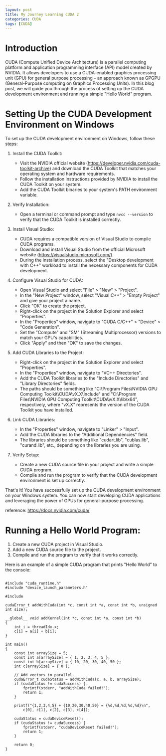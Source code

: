 ```yaml
---
layout: post
title: My Journey Learning CUDA 2
categories: CUDA
tags: [CUDA]
---
```


# Introduction

CUDA (Compute Unified Device Architecture) is a parallel computing platform and application programming interface (API) model created by NVIDIA. It allows developers to use a CUDA-enabled graphics processing unit (GPU) for general purpose processing – an approach known as GPGPU (General-Purpose computing on Graphics Processing Units). In this blog post, we will guide you through the process of setting up the CUDA development environment and running a simple "Hello World" program.

# Setting Up the CUDA Development Environment on Windows
To set up the CUDA development environment on Windows, follow these steps:

1. Install the CUDA Toolkit:
   - Visit the NVIDIA official website (https://developer.nvidia.com/cuda-toolkit-archive) and download the CUDA Toolkit that matches your operating system and hardware requirements.
   - Follow the installation instructions provided by NVIDIA to install the CUDA Toolkit on your system.
   - Add the CUDA Toolkit binaries to your system's PATH environment variable.

2. Verify Installation:
   - Open a terminal or command prompt and type `nvcc --version` to verify that the CUDA Toolkit is installed correctly.

3. Install Visual Studio:
   - CUDA requires a compatible version of Visual Studio to compile CUDA programs.
   - Download and install Visual Studio from the official Microsoft website (https://visualstudio.microsoft.com/).
   - During the installation process, select the "Desktop development with C++" workload to install the necessary components for CUDA development.

4. Configure Visual Studio for CUDA:
   - Open Visual Studio and select "File" > "New" > "Project".
   - In the "New Project" window, select "Visual C++" > "Empty Project" and give your project a name.
   - Click "OK" to create the project.
   - Right-click on the project in the Solution Explorer and select "Properties".
   - In the "Properties" window, navigate to "CUDA C/C++" > "Device" > "Code Generation".
   - Set the "Compute" and "SM" (Streaming Multiprocessor) versions to match your GPU's capabilities.
   - Click "Apply" and then "OK" to save the changes.

5. Add CUDA Libraries to the Project:
   - Right-click on the project in the Solution Explorer and select "Properties".
   - In the "Properties" window, navigate to "VC++ Directories".
   - Add the CUDA Toolkit libraries to the "Include Directories" and "Library Directories" fields.
   - The paths should be something like "C:\Program Files\NVIDIA GPU Computing Toolkit\CUDA\vX.X\include" and "C:\Program Files\NVIDIA GPU Computing Toolkit\CUDA\vX.X\lib\x64", respectively, where "vX.X" represents the version of the CUDA Toolkit you have installed.

6. Link CUDA Libraries:
   - In the "Properties" window, navigate to "Linker" > "Input".
   - Add the CUDA libraries to the "Additional Dependencies" field.
   - The libraries should be something like "cudart.lib", "cublas.lib", "curand.lib", etc., depending on the libraries you are using.

7. Verify Setup:
   - Create a new CUDA source file in your project and write a simple CUDA program.
   - Compile and run the program to verify that the CUDA development environment is set up correctly.

That's it! You have successfully set up the CUDA development environment on your Windows system. You can now start developing CUDA applications and leveraging the power of GPUs for general-purpose processing.

reference: https://docs.nvidia.com/cuda/


#  Running a Hello World Program:

1. Create a new CUDA project in Visual Studio.
2. Add a new CUDA source file to the project.
3. Compile and run the program to verify that it works correctly.

Here is an example of a simple CUDA program that prints "Hello World" to the console:

<pre><code>
#include "cuda_runtime.h"
#include "device_launch_parameters.h"

#include <stdio.h>

cudaError_t addWithCuda(int *c, const int *a, const int *b, unsigned int size);

__global__ void addKernel(int *c, const int *a, const int *b)
{
    int i = threadIdx.x;
    c[i] = a[i] + b[i];
}

int main()
{
    const int arraySize = 5;
    const int a[arraySize] = { 1, 2, 3, 4, 5 };
    const int b[arraySize] = { 10, 20, 30, 40, 50 };
    int c[arraySize] = { 0 };

    // Add vectors in parallel.
    cudaError_t cudaStatus = addWithCuda(c, a, b, arraySize);
    if (cudaStatus != cudaSuccess) {
        fprintf(stderr, "addWithCuda failed!");
        return 1;
    }

    printf("{1,2,3,4,5} + {10,20,30,40,50} = {%d,%d,%d,%d,%d}\n",
        c[0], c[1], c[2], c[3], c[4]);

    cudaStatus = cudaDeviceReset();
    if (cudaStatus != cudaSuccess) {
        fprintf(stderr, "cudaDeviceReset failed!");
        return 1;
    }

    return 0;
}

</code></pre> 